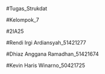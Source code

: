 #Tugas_Strukdat

#Kelompok_7

#2IA25

#Rendi Irgi Ardiansyah_51421277

#Dhiaz Anggana Ramadhan_51421674

#Kevin Haris Winarno_50421725
